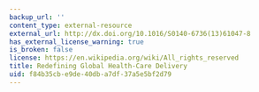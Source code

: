 ```yaml
---
backup_url: ''
content_type: external-resource
external_url: http://dx.doi.org/10.1016/S0140-6736(13)61047-8
has_external_license_warning: true
is_broken: false
license: https://en.wikipedia.org/wiki/All_rights_reserved
title: Redefining Global Health-Care Delivery
uid: f84b35cb-e9de-40db-a7df-37a5e5bf2d79
---
```

